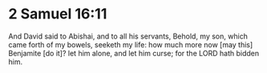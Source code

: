 # 2 Samuel 16:11

And David said to Abishai, and to all his servants, Behold, my son, which came forth of my bowels, seeketh my life: how much more now [may this] Benjamite [do it]? let him alone, and let him curse; for the LORD hath bidden him.
